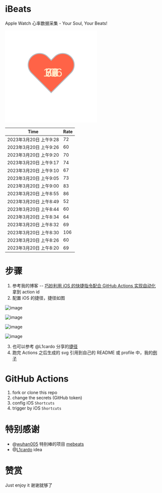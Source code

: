 # iBeats
Apple Watch 心率数据采集 - Your Soul, Your Beats!

![](./files/heart.svg)

<!--START_SECTION:my_heart_rate-->
| Time | Rate | 
 | ---- | ---- | 
| 2023年3月20日 上午9:28 | 72 |
| 2023年3月20日 上午9:26 | 60 |
| 2023年3月20日 上午9:20 | 70 |
| 2023年3月20日 上午9:17 | 74 |
| 2023年3月20日 上午9:10 | 67 |
| 2023年3月20日 上午9:05 | 73 |
| 2023年3月20日 上午9:00 | 83 |
| 2023年3月20日 上午8:55 | 86 |
| 2023年3月20日 上午8:49 | 52 |
| 2023年3月20日 上午8:44 | 60 |
| 2023年3月20日 上午8:34 | 64 |
| 2023年3月20日 上午8:32 | 69 |
| 2023年3月20日 上午8:30 | 106 |
| 2023年3月20日 上午8:26 | 60 |
| 2023年3月20日 上午8:20 | 69 |

<!--END_SECTION:my_heart_rate-->

# 步骤
1. 参考我的博客 -- [巧妙利用 iOS 的快捷指令配合 GitHub Actions 实现自动化](https://github.com/yihong0618/gitblog/issues/198) 拿到 action id
2. 配置 iOS 的捷径，捷径如图

![image](https://user-images.githubusercontent.com/15976103/122154218-0db0b480-ce97-11eb-93bb-5aec07c558dc.png)

![image](https://user-images.githubusercontent.com/15976103/122154236-186b4980-ce97-11eb-8e4b-70551a0391ae.png)

![image](https://user-images.githubusercontent.com/15976103/122154268-2d47dd00-ce97-11eb-902e-3acf292265a9.png)

![image](https://user-images.githubusercontent.com/15976103/122174055-fa144680-ceb4-11eb-9be2-3eb83cd516f7.png)

3. 也可以参考 @L1cardo 分享的[捷径](https://www.icloud.com/shortcuts/6ab6047b459c41ad822ad6b94b1c03d4)
4. 跑完 Actions 之后生成的 svg 引用到自己的 README 或 profile 中，我的[例子](https://github.com/yihong0618) 

# GitHub Actions

1. fork or clone this repo
2. change the secrets (GitHub token)
3. config iOS `Shortcuts` 
4. trigger by iOS `Shortcuts`

# 特别感谢
- @[wuhan005](https://github.com/wuhan005) 特别棒的项目 [mebeats](https://github.com/wuhan005/mebeats)
- @[L1cardo](https://github.com/L1cardo) idea

# 赞赏
Just enjoy it
谢谢就够了
